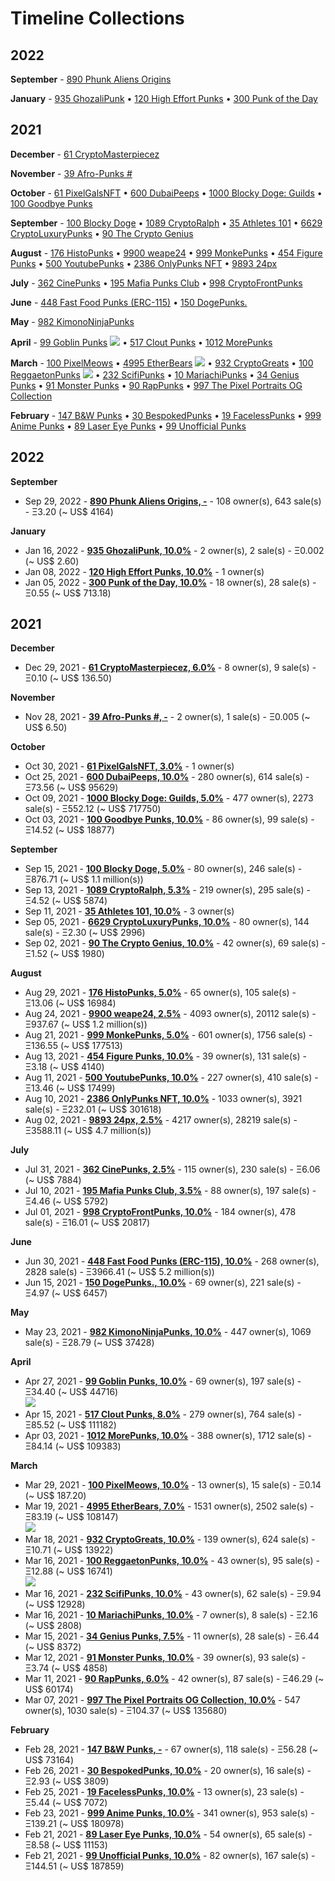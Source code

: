 # Timeline Collections



## 2022



**September** - [890 Phunk Aliens Origins](https://opensea.io/collection/phunk-aliens-origins)

**January** - [935 GhozaliPunk](https://opensea.io/collection/ghozalipunk) • [120 High Effort Punks](https://opensea.io/collection/high-effort-punks) • [300 Punk of the Day](https://opensea.io/collection/punkoftheday)

## 2021



**December** - [61 CryptoMasterpiecez](https://opensea.io/collection/cryptomasterpiecez)

**November** - [39 Afro-Punks #](https://opensea.io/collection/beautiful-female-punks)

**October** - [61 PixelGalsNFT](https://opensea.io/collection/pixel-gals) • [600 DubaiPeeps](https://opensea.io/collection/dubaipeeps) • [1000 Blocky Doge: Guilds](https://opensea.io/collection/blockydogeguilds) • [100 Goodbye Punks](https://opensea.io/collection/goodbye-punks)

**September** - [100 Blocky Doge](https://opensea.io/collection/blockydoge) • [1089 CryptoRalph](https://opensea.io/collection/cryptoralph) • [35 Athletes 101](https://opensea.io/collection/athletes-101) • [6629 CryptoLuxuryPunks](https://opensea.io/collection/cryptoluxurypunks) • [90 The Crypto Genius](https://opensea.io/collection/thecryptogenius)

**August** - [176 HistoPunks](https://opensea.io/collection/histopunks) • [9900 weape24](https://opensea.io/collection/weape24) • [999 MonkePunks](https://opensea.io/collection/monkepunks) • [454 Figure Punks](https://opensea.io/collection/figurepunks) • [500 YoutubePunks](https://opensea.io/collection/youtubepunks) • [2386 OnlyPunks NFT](https://opensea.io/collection/onlypunksnft) • [9893 24px](https://opensea.io/collection/24px)

**July** - [362 CinePunks](https://opensea.io/collection/cinepunkss) • [195 Mafia Punks Club](https://opensea.io/collection/mafia-punks-club) • [998 CryptoFrontPunks](https://opensea.io/collection/frontphunks)

**June** - [448 Fast Food Punks (ERC-115)](https://opensea.io/collection/erc1155ffp) • [150 DogePunks.](https://opensea.io/collection/dogepunks-collection)

**May** - [982 KimonoNinjaPunks](https://opensea.io/collection/kimono-punks)

**April** - [99 Goblin Punks](https://opensea.io/collection/goblin-punks) ![](https://github.com/pixelartexchange/artbase.sandbox.vol2/raw/master/i/goblin-punks-strip.png) • [517 Clout Punks](https://opensea.io/collection/clout-punks) • [1012 MorePunks](https://opensea.io/collection/morepunks)

**March** - [100 PixelMeows](https://opensea.io/collection/pixelmeows) • [4995 EtherBears](https://opensea.io/collection/etherbears) ![](https://github.com/pixelartexchange/artbase.sandbox/raw/master/i/bears-strip.png) • [932 CryptoGreats](https://opensea.io/collection/cryptogreats) • [100 ReggaetonPunks](https://opensea.io/collection/reggaetonpunks) ![](https://github.com/pixelartexchange/artbase.sandbox.vol2/raw/master/i/reggaetonpunks-strip.png) • [232 ScifiPunks](https://opensea.io/collection/scifipunks) • [10 MariachiPunks](https://opensea.io/collection/mariachipunks) • [34 Genius Punks](https://opensea.io/collection/genius-punks) • [91 Monster Punks](https://opensea.io/collection/monster-punks) • [90 RapPunks](https://opensea.io/collection/rappunks) • [997 The Pixel Portraits OG Collection](https://opensea.io/collection/the-pixel-portraits-og)

**February** - [147 B&W Punks](https://opensea.io/collection/bwpunks) • [30 BespokedPunks](https://opensea.io/collection/bespokedpunks) • [19 FacelessPunks](https://opensea.io/collection/facelesspunks) • [999 Anime Punks](https://opensea.io/collection/anime-punks) • [89 Laser Eye Punks](https://opensea.io/collection/laser-eye-punks) • [99 Unofficial Punks](https://opensea.io/collection/unofficialpunks)


## 2022

**September**

-  Sep 29, 2022 - **[890 Phunk Aliens Origins, -](https://opensea.io/collection/phunk-aliens-origins)** - 108 owner(s), 643 sale(s) -  Ξ3.20 (~ US$ 4164)

**January**

-  Jan 16, 2022 - **[935 GhozaliPunk, 10.0%](https://opensea.io/collection/ghozalipunk)** - 2 owner(s), 2 sale(s) -  Ξ0.002 (~ US$ 2.60)
-  Jan 08, 2022 - **[120 High Effort Punks, 10.0%](https://opensea.io/collection/high-effort-punks)** - 1 owner(s)
-  Jan 05, 2022 - **[300 Punk of the Day, 10.0%](https://opensea.io/collection/punkoftheday)** - 18 owner(s), 28 sale(s) -  Ξ0.55 (~ US$ 713.18)

## 2021

**December**

-  Dec 29, 2021 - **[61 CryptoMasterpiecez, 6.0%](https://opensea.io/collection/cryptomasterpiecez)** - 8 owner(s), 9 sale(s) -  Ξ0.10 (~ US$ 136.50)

**November**

-  Nov 28, 2021 - **[39 Afro-Punks #, -](https://opensea.io/collection/beautiful-female-punks)** - 2 owner(s), 1 sale(s) -  Ξ0.005 (~ US$ 6.50)

**October**

-  Oct 30, 2021 - **[61 PixelGalsNFT, 3.0%](https://opensea.io/collection/pixel-gals)** - 1 owner(s)
-  Oct 25, 2021 - **[600 DubaiPeeps, 10.0%](https://opensea.io/collection/dubaipeeps)** - 280 owner(s), 614 sale(s) -  Ξ73.56 (~ US$ 95629)
-  Oct 09, 2021 - **[1000 Blocky Doge: Guilds, 5.0%](https://opensea.io/collection/blockydogeguilds)** - 477 owner(s), 2273 sale(s) -  Ξ552.12 (~ US$ 717750)
-  Oct 03, 2021 - **[100 Goodbye Punks, 10.0%](https://opensea.io/collection/goodbye-punks)** - 86 owner(s), 99 sale(s) -  Ξ14.52 (~ US$ 18877)

**September**

-  Sep 15, 2021 - **[100 Blocky Doge, 5.0%](https://opensea.io/collection/blockydoge)** - 80 owner(s), 246 sale(s) -  Ξ876.71 (~ US$ 1.1 million(s))
-  Sep 13, 2021 - **[1089 CryptoRalph, 5.3%](https://opensea.io/collection/cryptoralph)** - 219 owner(s), 295 sale(s) -  Ξ4.52 (~ US$ 5874)
-  Sep 11, 2021 - **[35 Athletes 101, 10.0%](https://opensea.io/collection/athletes-101)** - 3 owner(s)
-  Sep 05, 2021 - **[6629 CryptoLuxuryPunks, 10.0%](https://opensea.io/collection/cryptoluxurypunks)** - 80 owner(s), 144 sale(s) -  Ξ2.30 (~ US$ 2996)
-  Sep 02, 2021 - **[90 The Crypto Genius, 10.0%](https://opensea.io/collection/thecryptogenius)** - 42 owner(s), 69 sale(s) -  Ξ1.52 (~ US$ 1980)

**August**

-  Aug 29, 2021 - **[176 HistoPunks, 5.0%](https://opensea.io/collection/histopunks)** - 65 owner(s), 105 sale(s) -  Ξ13.06 (~ US$ 16984)
-  Aug 24, 2021 - **[9900 weape24, 2.5%](https://opensea.io/collection/weape24)** - 4093 owner(s), 20112 sale(s) -  Ξ937.67 (~ US$ 1.2 million(s))
-  Aug 21, 2021 - **[999 MonkePunks, 5.0%](https://opensea.io/collection/monkepunks)** - 601 owner(s), 1756 sale(s) -  Ξ136.55 (~ US$ 177513)
-  Aug 13, 2021 - **[454 Figure Punks, 10.0%](https://opensea.io/collection/figurepunks)** - 39 owner(s), 131 sale(s) -  Ξ3.18 (~ US$ 4140)
-  Aug 11, 2021 - **[500 YoutubePunks, 10.0%](https://opensea.io/collection/youtubepunks)** - 227 owner(s), 410 sale(s) -  Ξ13.46 (~ US$ 17499)
-  Aug 10, 2021 - **[2386 OnlyPunks NFT, 10.0%](https://opensea.io/collection/onlypunksnft)** - 1033 owner(s), 3921 sale(s) -  Ξ232.01 (~ US$ 301618)
-  Aug 02, 2021 - **[9893 24px, 2.5%](https://opensea.io/collection/24px)** - 4217 owner(s), 28219 sale(s) -  Ξ3588.11 (~ US$ 4.7 million(s))

**July**

-  Jul 31, 2021 - **[362 CinePunks, 2.5%](https://opensea.io/collection/cinepunkss)** - 115 owner(s), 230 sale(s) -  Ξ6.06 (~ US$ 7884)
-  Jul 10, 2021 - **[195 Mafia Punks Club, 3.5%](https://opensea.io/collection/mafia-punks-club)** - 88 owner(s), 197 sale(s) -  Ξ4.46 (~ US$ 5792)
-  Jul 01, 2021 - **[998 CryptoFrontPunks, 10.0%](https://opensea.io/collection/frontphunks)** - 184 owner(s), 478 sale(s) -  Ξ16.01 (~ US$ 20817)

**June**

-  Jun 30, 2021 - **[448 Fast Food Punks (ERC-115), 10.0%](https://opensea.io/collection/erc1155ffp)** - 268 owner(s), 2828 sale(s) -  Ξ3966.41 (~ US$ 5.2 million(s))
-  Jun 15, 2021 - **[150 DogePunks., 10.0%](https://opensea.io/collection/dogepunks-collection)** - 69 owner(s), 221 sale(s) -  Ξ4.97 (~ US$ 6457)

**May**

-  May 23, 2021 - **[982 KimonoNinjaPunks, 10.0%](https://opensea.io/collection/kimono-punks)** - 447 owner(s), 1069 sale(s) -  Ξ28.79 (~ US$ 37428)

**April**

-  Apr 27, 2021 - **[99 Goblin Punks, 10.0%](https://opensea.io/collection/goblin-punks)** - 69 owner(s), 197 sale(s) -  Ξ34.40 (~ US$ 44716) <br> ![](https://github.com/pixelartexchange/artbase.sandbox.vol2/raw/master/i/goblin-punks-strip.png)
-  Apr 15, 2021 - **[517 Clout Punks, 8.0%](https://opensea.io/collection/clout-punks)** - 279 owner(s), 764 sale(s) -  Ξ85.52 (~ US$ 111182)
-  Apr 03, 2021 - **[1012 MorePunks, 10.0%](https://opensea.io/collection/morepunks)** - 388 owner(s), 1712 sale(s) -  Ξ84.14 (~ US$ 109383)

**March**

-  Mar 29, 2021 - **[100 PixelMeows, 10.0%](https://opensea.io/collection/pixelmeows)** - 13 owner(s), 15 sale(s) -  Ξ0.14 (~ US$ 187.20)
-  Mar 19, 2021 - **[4995 EtherBears, 7.0%](https://opensea.io/collection/etherbears)** - 1531 owner(s), 2502 sale(s) -  Ξ83.19 (~ US$ 108147) <br> ![](https://github.com/pixelartexchange/artbase.sandbox/raw/master/i/bears-strip.png)
-  Mar 18, 2021 - **[932 CryptoGreats, 10.0%](https://opensea.io/collection/cryptogreats)** - 139 owner(s), 624 sale(s) -  Ξ10.71 (~ US$ 13922)
-  Mar 16, 2021 - **[100 ReggaetonPunks, 10.0%](https://opensea.io/collection/reggaetonpunks)** - 43 owner(s), 95 sale(s) -  Ξ12.88 (~ US$ 16741) <br> ![](https://github.com/pixelartexchange/artbase.sandbox.vol2/raw/master/i/reggaetonpunks-strip.png)
-  Mar 16, 2021 - **[232 ScifiPunks, 10.0%](https://opensea.io/collection/scifipunks)** - 43 owner(s), 62 sale(s) -  Ξ9.94 (~ US$ 12928)
-  Mar 16, 2021 - **[10 MariachiPunks, 10.0%](https://opensea.io/collection/mariachipunks)** - 7 owner(s), 8 sale(s) -  Ξ2.16 (~ US$ 2808)
-  Mar 15, 2021 - **[34 Genius Punks, 7.5%](https://opensea.io/collection/genius-punks)** - 11 owner(s), 28 sale(s) -  Ξ6.44 (~ US$ 8372)
-  Mar 12, 2021 - **[91 Monster Punks, 10.0%](https://opensea.io/collection/monster-punks)** - 39 owner(s), 93 sale(s) -  Ξ3.74 (~ US$ 4858)
-  Mar 11, 2021 - **[90 RapPunks, 6.0%](https://opensea.io/collection/rappunks)** - 42 owner(s), 87 sale(s) -  Ξ46.29 (~ US$ 60174)
-  Mar 07, 2021 - **[997 The Pixel Portraits OG Collection, 10.0%](https://opensea.io/collection/the-pixel-portraits-og)** - 547 owner(s), 1030 sale(s) -  Ξ104.37 (~ US$ 135680)

**February**

-  Feb 28, 2021 - **[147 B&W Punks, -](https://opensea.io/collection/bwpunks)** - 67 owner(s), 118 sale(s) -  Ξ56.28 (~ US$ 73164)
-  Feb 26, 2021 - **[30 BespokedPunks, 10.0%](https://opensea.io/collection/bespokedpunks)** - 20 owner(s), 16 sale(s) -  Ξ2.93 (~ US$ 3809)
-  Feb 25, 2021 - **[19 FacelessPunks, 10.0%](https://opensea.io/collection/facelesspunks)** - 13 owner(s), 23 sale(s) -  Ξ5.44 (~ US$ 7072)
-  Feb 23, 2021 - **[999 Anime Punks, 10.0%](https://opensea.io/collection/anime-punks)** - 341 owner(s), 953 sale(s) -  Ξ139.21 (~ US$ 180978)
-  Feb 21, 2021 - **[89 Laser Eye Punks, 10.0%](https://opensea.io/collection/laser-eye-punks)** - 54 owner(s), 65 sale(s) -  Ξ8.58 (~ US$ 11153)
-  Feb 21, 2021 - **[99 Unofficial Punks, 10.0%](https://opensea.io/collection/unofficialpunks)** - 82 owner(s), 167 sale(s) -  Ξ144.51 (~ US$ 187859)
